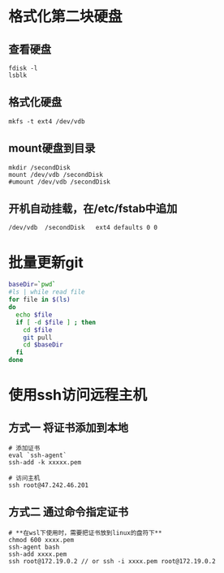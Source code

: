 # 格式化第二块硬盘
## 查看硬盘
``` 
fdisk -l
lsblk
``` 

## 格式化硬盘
``` 
mkfs -t ext4 /dev/vdb
``` 

## mount硬盘到目录
``` 
mkdir /secondDisk
mount /dev/vdb /secondDisk
#umount /dev/vdb /secondDisk
``` 

## 开机自动挂载，在/etc/fstab中追加
``` 
/dev/vdb  /secondDisk   ext4 defaults 0 0
``` 

# 批量更新git
``` bash
baseDir=`pwd`
#ls | while read file
for file in $(ls) 
do
  echo $file
  if [ -d $file ] ; then
    cd $file
    git pull
    cd $baseDir
  fi
done
```

# 使用ssh访问远程主机
## 方式一 将证书添加到本地
```
# 添加证书
eval `ssh-agent`
ssh-add -k xxxxx.pem

# 访问主机
ssh root@47.242.46.201
```

## 方式二 通过命令指定证书
```
# **在wsl下使用时，需要把证书放到linux的盘符下**
chmod 600 xxxx.pem
ssh-agent bash
ssh-add xxxx.pem
ssh root@172.19.0.2 // or ssh -i xxxx.pem root@172.19.0.2
```
